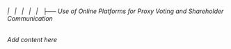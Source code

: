 ###### |   |   |   |   |   ├── Use of Online Platforms for Proxy Voting and Shareholder Communication

*Add content here*